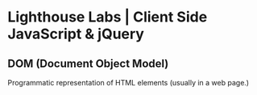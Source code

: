 # Lighthouse Labs | Client Side JavaScript & jQuery

## DOM (Document Object Model)

Programmatic representation of HTML elements (usually in a web page.)
